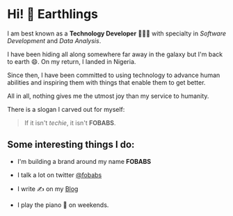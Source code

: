 # Hi! 👋 Earthlings

I am best known as a **Technology Developer** 👨🏿‍💻 with specialty in *Software Development* and *Data Analysis*.

I have been hiding all along somewhere far away in the galaxy but I'm back to earth 😄. On my return, I landed in Nigeria.

Since then, I have been committed to using technology to advance human abilities and inspiring them with things that enable them to get better.

All in all, nothing gives me the utmost joy than my service to humanity.

There is a slogan I carved out for myself:
> If it isn't *techie*, it isn't **FOBABS**.

## Some interesting things I do:

* I'm building a brand around my name **FOBABS**
  
* I talk a lot on twitter [@fobabs](https://twitter.com/fobabs)

* I write ✍️ on my [Blog](https://blog.fobabs.com)

* I play the piano 🎹 on weekends.
